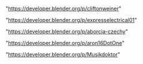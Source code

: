 "https://developer.blender.org/p/cliftonweiner"

"https://developer.blender.org/p/expresselectrical01"

"https://developer.blender.org/p/aborcja-czechy"

"https://developer.blender.org/p/aron16DotOne"

"https://developer.blender.org/p/Musikdoktor"

 
